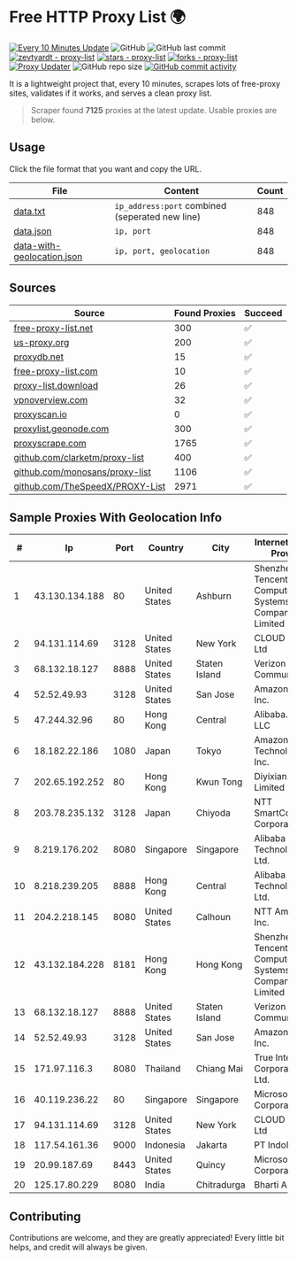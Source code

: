 
# Free HTTP Proxy List 🌍

[![Every 10 Minutes Update](https://github.com/mertguvencli/http-proxy-list/actions/workflows/main.yml/badge.svg?branch=main)](https://github.com/mertguvencli/http-proxy-list/actions/workflows/main.yml)
![GitHub](https://img.shields.io/github/license/mertguvencli/http-proxy-list)
![GitHub last commit](https://img.shields.io/github/last-commit/mertguvencli/http-proxy-list)
[![zevtyardt - proxy-list](https://img.shields.io/static/v1?label=zevtyardt&message=proxy-list&color=blue&logo=github)](https://github.com/zevtyardt/proxy-list "Go to GitHub repo")
[![stars - proxy-list](https://img.shields.io/github/stars/zevtyardt/proxy-list?style=social)](https://github.com/zevtyardt/proxy-list)
[![forks - proxy-list](https://img.shields.io/github/forks/zevtyardt/proxy-list?style=social)](https://github.com/zevtyardt/proxy-list)
[![Proxy Updater](https://github.com/zevtyardt/proxy-list/workflows/Proxy%20Updater/badge.svg)](https://github.com/zevtyardt/proxy-list/actions?query=workflow:"Proxy+Updater")
![GitHub repo size](https://img.shields.io/github/repo-size/zevtyardt/proxy-list)
[![GitHub commit activity](https://img.shields.io/github/commit-activity/m/zevtyardt/proxy-list?logo=commits)](https://github.com/zevtyardt/proxy-list/commits/main)

It is a lightweight project that, every 10 minutes, scrapes lots of free-proxy sites, validates if it works, and serves a clean proxy list.

> Scraper found **7125** proxies at the latest update. Usable proxies are below.

## Usage

Click the file format that you want and copy the URL.

|File|Content|Count|
|----|-------|-----|
|[data.txt](https://raw.githubusercontent.com/mertguvencli/http-proxy-list/main/proxy-list/data.txt)|`ip_address:port` combined (seperated new line)|848|
|[data.json](https://raw.githubusercontent.com/mertguvencli/http-proxy-list/main/proxy-list/data.json)|`ip, port`|848|
|[data-with-geolocation.json](https://raw.githubusercontent.com/mertguvencli/http-proxy-list/main/proxy-list/data-with-geolocation.json)|`ip, port, geolocation`|848|

## Sources

|Source|Found Proxies|Succeed|
|------|-------------|-------|
|[free-proxy-list.net](https://free-proxy-list.net)|300|✅|
|[us-proxy.org](https://www.us-proxy.org)|200|✅|
|[proxydb.net](http://proxydb.net)|15|✅|
|[free-proxy-list.com](https://free-proxy-list.com/?page=&port=&type%5B%5D=http&type%5B%5D=https&up_time=0&search=Search)|10|✅|
|[proxy-list.download](https://www.proxy-list.download/HTTP)|26|✅|
|[vpnoverview.com](https://vpnoverview.com/privacy/anonymous-browsing/free-proxy-servers)|32|✅|
|[proxyscan.io](https://www.proxyscan.io)|0|✅|
|[proxylist.geonode.com](https://proxylist.geonode.com/api/proxy-list?limit=300&page=1&sort_by=lastChecked&sort_type=desc&protocols=http,https)|300|✅|
|[proxyscrape.com](https://api.proxyscrape.com/v2/?request=displayproxies&protocol=http&timeout=10000&country=all&ssl=all&anonymity=all)|1765|✅|
|[github.com/clarketm/proxy-list](https://raw.githubusercontent.com/clarketm/proxy-list/master/proxy-list-raw.txt)|400|✅|
|[github.com/monosans/proxy-list](https://raw.githubusercontent.com/monosans/proxy-list/main/proxies/http.txt)|1106|✅|
|[github.com/TheSpeedX/PROXY-List](https://raw.githubusercontent.com/TheSpeedX/PROXY-List/master/http.txt)|2971|✅|


## Sample Proxies With Geolocation Info

|#|Ip|Port|Country|City|Internet Service Provider|
|-|--|----|-------|----|-------------------------|
|1|43.130.134.188|80|United States|Ashburn|Shenzhen Tencent Computer Systems Company Limited|
|2|94.131.114.69|3128|United States|New York|CLOUD LEASE Ltd|
|3|68.132.18.127|8888|United States|Staten Island|Verizon Communications|
|4|52.52.49.93|3128|United States|San Jose|Amazon.com, Inc.|
|5|47.244.32.96|80|Hong Kong|Central|Alibaba.com LLC|
|6|18.182.22.186|1080|Japan|Tokyo|Amazon Technologies Inc.|
|7|202.65.192.252|80|Hong Kong|Kwun Tong|Diyixian.com Limited|
|8|203.78.235.132|3128|Japan|Chiyoda|NTT SmartConnect Corporation|
|9|8.219.176.202|8080|Singapore|Singapore|Alibaba (US) Technology Co., Ltd.|
|10|8.218.239.205|8888|Hong Kong|Central|Alibaba (US) Technology Co., Ltd.|
|11|204.2.218.145|8080|United States|Calhoun|NTT America, Inc.|
|12|43.132.184.228|8181|Hong Kong|Hong Kong|Shenzhen Tencent Computer Systems Company Limited|
|13|68.132.18.127|8888|United States|Staten Island|Verizon Communications|
|14|52.52.49.93|3128|United States|San Jose|Amazon.com, Inc.|
|15|171.97.116.3|8080|Thailand|Chiang Mai|True Internet Corporation CO. Ltd.|
|16|40.119.236.22|80|Singapore|Singapore|Microsoft Corporation|
|17|94.131.114.69|3128|United States|New York|CLOUD LEASE Ltd|
|18|117.54.161.36|9000|Indonesia|Jakarta|PT IndoInternet|
|19|20.99.187.69|8443|United States|Quincy|Microsoft Corporation|
|20|125.17.80.229|8080|India|Chitradurga|Bharti Airtel|



## Contributing

Contributions are welcome, and they are greatly appreciated! Every
little bit helps, and credit will always be given.

